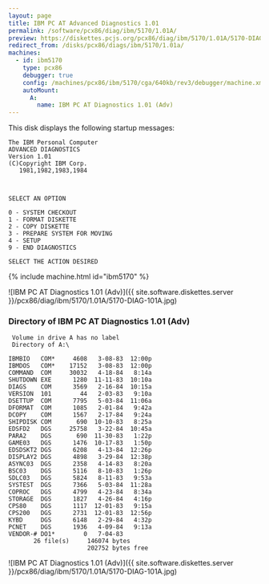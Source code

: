 ```yaml
---
layout: page
title: IBM PC AT Advanced Diagnostics 1.01
permalink: /software/pcx86/diag/ibm/5170/1.01A/
preview: https://diskettes.pcjs.org/pcx86/diag/ibm/5170/1.01A/5170-DIAG-101A.jpg
redirect_from: /disks/pcx86/diags/ibm/5170/1.01a/
machines:
  - id: ibm5170
    type: pcx86
    debugger: true
    config: /machines/pcx86/ibm/5170/cga/640kb/rev3/debugger/machine.xml
    autoMount:
      A:
        name: IBM PC AT Diagnostics 1.01 (Adv)
---
```


This disk displays the following startup messages:

    The IBM Personal Computer                                                       
    ADVANCED DIAGNOSTICS                                                            
    Version 1.01                                                                    
    (C)Copyright IBM Corp.                                                          
       1981,1982,1983,1984                                                          
                                                                                    
                                                                                    
                                                                                    
    SELECT AN OPTION                                                                
                                                                                    
    0 - SYSTEM CHECKOUT                                                             
    1 - FORMAT DISKETTE                                                             
    2 - COPY DISKETTE                                                               
    3 - PREPARE SYSTEM FOR MOVING                                                   
    4 - SETUP                                                                       
    9 - END DIAGNOSTICS                                                             
                                                                                    
    SELECT THE ACTION DESIRED                                                       

{% include machine.html id="ibm5170" %}

![IBM PC AT Diagnostics 1.01 (Adv)]({{ site.software.diskettes.server }}/pcx86/diag/ibm/5170/1.01A/5170-DIAG-101A.jpg)

### Directory of IBM PC AT Diagnostics 1.01 (Adv)

     Volume in drive A has no label
     Directory of A:\

    IBMBIO   COM*     4608   3-08-83  12:00p
    IBMDOS   COM*    17152   3-08-83  12:00p
    COMMAND  COM     30032   4-18-84   8:14a
    SHUTDOWN EXE      1280  11-11-83  10:10a
    DIAGS    COM      3569   2-16-84  10:15a
    VERSION  101        44   2-03-83   9:10a
    DSETTUP  COM      7795   5-03-84  11:06a
    DFORMAT  COM      1085   2-01-84   9:42a
    DCOPY    COM      1567   2-17-84   9:24a
    SHIPDISK COM       690  10-10-83   8:25a
    EDSFD2   DGS     25758   3-22-84  10:45a
    PARA2    DGS       690  11-30-83   1:22p
    GAME03   DGS      1476  10-17-83   1:50p
    EDSDSKT2 DGS      6208   4-13-84  12:26p
    DISPLAY2 DGS      4898   3-29-84  12:38p
    ASYNC03  DGS      2358   4-14-83   8:20a
    BSC03    DGS      5116   8-10-83   1:26p
    SDLC03   DGS      5824   8-11-83   9:53a
    SYSTEST  DGS      7366   5-03-84  11:28a
    COPROC   DGS      4799   4-23-84   8:34a
    STORAGE  DGS      1827   4-26-84   4:16p
    CPS80    DGS      1117  12-01-83   9:15a
    CPS200   DGS      2731  12-01-83  12:56p
    KYBD     DGS      6148   2-29-84   4:32p
    PCNET    DGS      1936   4-09-84   9:13a
    VENDOR-# DO1*        0   7-04-83
           26 file(s)     146074 bytes
                          202752 bytes free

![IBM PC AT Diagnostics 1.01 (Adv)]({{ site.software.diskettes.server }}/pcx86/diag/ibm/5170/1.01A/5170-DIAG-101A.jpg)
